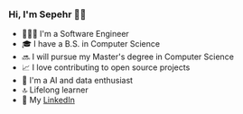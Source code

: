 ### Hi, I'm Sepehr 👋🏼

* 👨🏻‍💻 I'm a Software Engineer
* 🎓  I have a B.S. in Computer Science
* 🔜  I will pursue my Master's degree in Computer Science
* 📈  I love contributing to open source projects
* 👀  I'm a AI and data enthusiast
* 🔝  Lifelong learner
* 💼  My [LinkedIn](https://www.linkedin.com/in/sepehr-jalali/)

<!---
sepehrjf/sepehrjf is a ✨ special ✨ repository because its `README.md` (this file) appears on your GitHub profile.
You can click the Preview link to take a look at your changes.
--->
